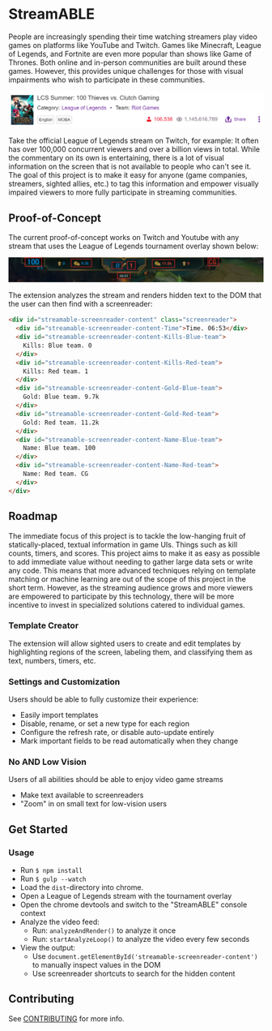 # StreamABLE

People are increasingly spending their time watching streamers play video games on platforms like YouTube and Twitch. Games like Minecraft, League of Legends, and Fortnite are even more popular than shows like Game of Thrones. Both online and in-person communities are built around these games. However, this provides unique challenges for those with visual impairments who wish to participate in these communities.

![LCS SummerL 100 Thieves vs Clutch Gaming. 106,538 current viewers. 1,145,616,789 total viewers.](/docs/images/lol-viewer-count.png)

Take the official League of Legends stream on Twitch, for example: It often has over 100,000 concurrent viewers and over a billion views in total. While the commentary on its own is entertaining, there is a lot of visual information on the screen that is not available to people who can't see it. The goal of this project is to make it easy for anyone (game companies, streamers, sighted allies, etc.) to tag this information and empower visually impaired viewers to more fully participate in streaming communities.

## Proof-of-Concept

The current proof-of-concept works on Twitch and Youtube with any stream that uses the League of Legends tournament overlay shown below:

![Leage of Legends tournament overlay with information highlighted.](/docs/images/lol-tournament-hud.png)

The extension analyzes the stream and renders hidden text to the DOM that the user can then find with a screenreader:

```html
<div id="streamable-screenreader-content" class="screenreader">
  <div id="streamable-screenreader-content-Time">Time. 06:53</div>
  <div id="streamable-screenreader-content-Kills-Blue-team">
    Kills: Blue team. 0
  </div>
  <div id="streamable-screenreader-content-Kills-Red-team">
    Kills: Red team. 1
  </div>
  <div id="streamable-screenreader-content-Gold-Blue-team">
    Gold: Blue team. 9.7k
  </div>
  <div id="streamable-screenreader-content-Gold-Red-team">
    Gold: Red team. 11.2k
  </div>
  <div id="streamable-screenreader-content-Name-Blue-team">
    Name: Blue team. 100
  </div>
  <div id="streamable-screenreader-content-Name-Red-team">
    Name: Red team. CG
  </div>
</div>
```

## Roadmap

The immediate focus of this project is to tackle the low-hanging fruit of statically-placed, textual information in game UIs. Things such as kill counts, timers, and scores. This project aims to make it as easy as possible to add immediate value without needing to gather large data sets or write any code. This means that more advanced techniques relying on template matching or machine learning are out of the scope of this project in the short term. However, as the streaming audience grows and more viewers are empowered to participate by this technology, there will be more incentive to invest in specialized solutions catered to individual games.

### Template Creator
The extension will allow sighted users to create and edit templates by highlighting regions of the screen, labeling them, and classifying them as text, numbers, timers, etc.

### Settings and Customization
Users should be able to fully customize their experience:
* Easily import templates
* Disable, rename, or set a new type for each region
* Configure the refresh rate, or disable auto-update entirely
* Mark important fields to be read automatically when they change

### No AND Low Vision
Users of all abilities should be able to enjoy video game streams
* Make text available to screenreaders
* "Zoom" in on small text for low-vision users

## Get Started


### Usage
- Run `$ npm install`
- Run `$ gulp --watch`
- Load the `dist`-directory into chrome.
- Open a League of Legends stream with the tournament overlay
- Open the chrome devtools and switch to the "StreamABLE" console context
- Analyze the video feed:
    - Run: `analyzeAndRender()` to analyze it once
    - Run: `startAnalyzeLoop()` to analyze the video every few seconds
- View the output:
    - Use `document.getElementById('streamable-screenreader-content')` to manually inspect values in the DOM
    - Use screenreader shortcuts to search for the hidden content

## Contributing

See [CONTRIBUTING](/docs/CONTRIBUTING.md) for more info.
